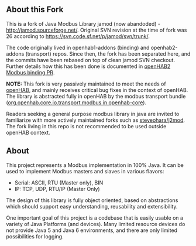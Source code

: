 ## About this Fork

This is a fork of Java Modbus Library jamod (now abandoded) - http://jamod.sourceforge.net/. Original SVN revision at the time of fork was 26 according to https://svn.code.sf.net/p/jamod/svn/trunk/.

The code originally lived in openhab1-addons (binding) and openhab2-addons (transport) repos. Since then, the fork has been separated here, and the commits have been rebased on top of clean jamod SVN checkout. Further details how this has been done is documented in [openHAB2 Modbus binding PR](https://github.com/openhab/openhab-addons/pull/2246#issuecomment-341983287).

**NOTE:** This fork is very passively maintained to meet the needs of [openHAB](https://www.openhab.org/), and mainly receives critical bug fixes in the context of openHAB.
The library is abstracted fully in openHAB by the modbus transport bundle ([org.openhab.core.io.transport.modbus in openhab-core](https://github.com/openhab/openhab-core/tree/main/bundles/org.openhab.core.io.transport.modbus)).

Readers seeking a general purpose modbus library in java are invited to familiarize with more actively maintained forks such as [steveohara/j2mod](https://github.com/steveohara/j2mod/). The fork living in this repo is not recommended to be used outside openHAB context.

## About

This project represents a Modbus implementation in 100% Java. It can be used to implement Modbus masters and slaves in various flavors:

- Serial: ASCII, RTU (Master only), BIN
- IP: TCP, UDP, RTU/IP (Master Only)

The design of this library is fully object oriented, based on abstractions which should support easy understanding, reusability and extensibility.

One important goal of this project is a codebase that is easily usable on a variety of Java Platforms (and devices). Many limited resource devices do not provide Java 5 and Java 6 environments, and there are only limited possibilities for logging.
